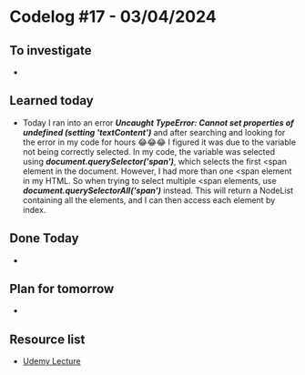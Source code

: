 # Codelog #17 - 03/04/2024


## To investigate
- 



## Learned today
- Today I ran into an error ***Uncaught TypeError: Cannot set properties of undefined (setting 'textContent')*** and after searching and looking for the error in my code for hours 😂😂😂 I figured it was due to the variable not being correctly selected. In my code, the variable was selected using ***document.querySelector('span')***, which selects the first <span element in the document. However, I had more than one <span element in my HTML. So when trying to select multiple <span elements, use ***document.querySelectorAll('span')*** instead. This will return a NodeList containing all the <span> elements, and I can then access each element by index.










## Done Today
-  




## Plan for tomorrow
- 



## Resource list
- [Udemy Lecture](https://www.udemy.com/course/javascript-web-projects-to-build-your-portfolio-resume/learn/lecture/22188502#overview)
